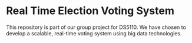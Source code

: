 # Real Time Election Voting System
This repository is part of our group project for DS5110. We have chosen to develop a scalable, real-time voting system using big data technologies.
